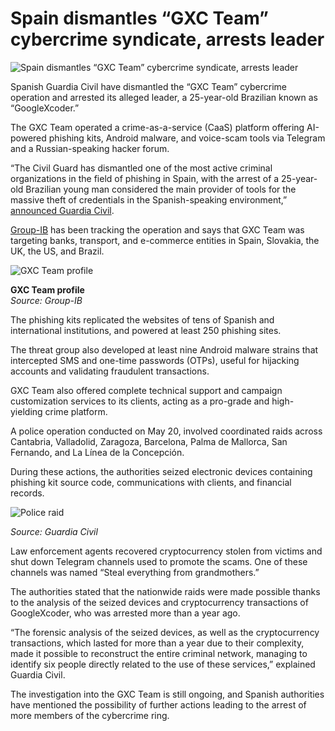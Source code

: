 # Spain dismantles “GXC Team” cybercrime syndicate, arrests leader

![Spain dismantles “GXC Team” cybercrime syndicate, arrests leader](https://www.bleepstatic.com/content/hl-images/2025/10/10/money.jpg)

Spanish Guardia Civil have dismantled the “GXC Team” cybercrime operation and arrested its alleged leader, a 25-year-old Brazilian known as “GoogleXcoder.”

The GXC Team operated a crime-as-a-service (CaaS) platform offering AI-powered phishing kits, Android malware, and voice-scam tools via Telegram and a Russian-speaking hacker forum.

“The Civil Guard has dismantled one of the most active criminal organizations in the field of phishing in Spain, with the arrest of a 25-year-old Brazilian young man considered the main provider of tools for the massive theft of credentials in the Spanish-speaking environment,” [announced Guardia Civil](https://web.guardiacivil.es/es/destacados/noticias/La-Guardia-Civil-desmantela-una-red-de-phishing-bancario-y-detiene-al-principal-desarrollador-de-kits-de-robo-de-credenciales-en-Espana/).

[Group-IB](https://www.group-ib.com/media-center/press-releases/guardia-civil-gxc-team-takedown/) has been tracking the operation and says that GXC Team was targeting banks, transport, and e-commerce entities in Spain, Slovakia, the UK, the US, and Brazil.

![GXC Team profile](https://www.bleepstatic.com/images/news/u/1220909/2025/October/profile.jpg)

**GXC Team profile**  
_Source: Group-IB_

The phishing kits replicated the websites of tens of Spanish and international institutions, and powered at least 250 phishing sites.

The threat group also developed at least nine Android malware strains that intercepted SMS and one-time passwords (OTPs), useful for hijacking accounts and validating fraudulent transactions.

GXC Team also offered complete technical support and campaign customization services to its clients, acting as a pro-grade and high-yielding crime platform.

A police operation conducted on May 20, involved coordinated raids across Cantabria, Valladolid, Zaragoza, Barcelona, Palma de Mallorca, San Fernando, and La Línea de la Concepción.

During these actions, the authorities seized electronic devices containing phishing kit source code, communications with clients, and financial records.

![Police raid](https://www.bleepstatic.com/images/news/u/1220909/2025/October/pc.jpg)

_Source: Guardia Civil_

Law enforcement agents recovered cryptocurrency stolen from victims and shut down Telegram channels used to promote the scams. One of these channels was named “Steal everything from grandmothers.”

The authorities stated that the nationwide raids were made possible thanks to the analysis of the seized devices and cryptocurrency transactions of GoogleXcoder, who was arrested more than a year ago.

“The forensic analysis of the seized devices, as well as the cryptocurrency transactions, which lasted for more than a year due to their complexity, made it possible to reconstruct the entire criminal network, managing to identify six people directly related to the use of these services,” explained Guardia Civil.

The investigation into the GXC Team is still ongoing, and Spanish authorities have mentioned the possibility of further actions leading to the arrest of more members of the cybercrime ring.